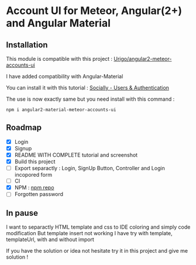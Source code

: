 # Account UI for Meteor, Angular(2+) and Angular Material


## Installation

This module is compatible with this project : [Urigo/angular2-meteor-accounts-ui](https://github.com/Urigo/angular2-meteor-accounts-ui)

I have added compatibility with Angular-Material

You can install it with this tutorial : [Socially - Users & Authentication](https://angular-meteor.com/tutorials/socially/angular2/users-and-authentication)

The use is now exactly same but you need install with this command :

```
npm i angular2-material-meteor-accounts-ui
```

## Roadmap

- [x] Login
- [x] Signup
- [x] README WITH COMPLETE tutorial and screenshot
- [x] Build this project
- [ ] Export separactly : Login, SignUp Button, Controller and Login incopored form
- [ ] CI
- [x] NPM : [npm repo](https://www.npmjs.com/package/angular2-material-meteor-accounts-ui)
- [ ] Forgotten password

## In pause

I want to separactly HTML template and css to IDE coloring and simply code modification
But template insert not working
I have try with template, templateUrl, with and without import

If you have the solution or idea not hesitate try it in this project and give me solution !
